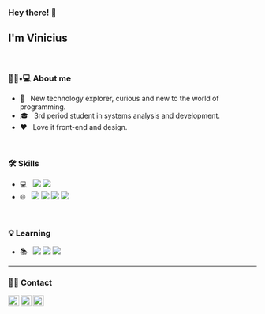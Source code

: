 ### Hey there! 👋<h2> I'm Vinicius</h2>
<br>

<h3> 👨🏻•💻 About me </h3>


- 🤔 &nbsp; New technology explorer, curious and new to the world of programming.
- 🎓 &nbsp; 3rd period student in systems analysis and development.
- ❤️ &nbsp; Love it front-end and design.

</br>
<h3>🛠 Skills </h3>

- 💻 &nbsp; <img src="https://img.shields.io/badge/Java-ED8B00?style=for-the-badge&logo=java&logoColor=white"/>  <img src="https://img.shields.io/badge/SQLite-07405E?style=for-the-badge&logo=sqlite&logoColor=white"/>
- 🌐 &nbsp; <img src="https://img.shields.io/badge/HTML5-E34F26?style=for-the-badge&logo=html5&logoColor=white"/>  <img src="https://img.shields.io/badge/CSS3-1572B6?style=for-the-badge&logo=css3&logoColor=white"/>  <img src="https://img.shields.io/badge/JavaScript-323330?style=for-the-badge&logo=javascript&logoColor=F7DF1E"/>  <img src="https://img.shields.io/badge/React-20232A?style=for-the-badge&logo=react&logoColor=61DAFB"/>

</br>

<h3>💡 Learning </h3>

- 📚 &nbsp; <img src="https://img.shields.io/badge/Google_Cloud-4285F4?style=for-the-badge&logo=google-cloud&logoColor=white"/>  <img src="https://img.shields.io/badge/Flutter-02569B?style=for-the-badge&logo=flutter&logoColor=white"/>  <img src="https://img.shields.io/badge/Angular-DD0031?style=for-the-badge&logo=angular&logoColor=white"/>
<hr>


<h3> 🤝🏻 Contact </h3>
<a href="https://www.linkedin.com/in/viniciusoliveira08">
  <img align="left" alt="vinicius Linkdein" width="22px" src="https://cdn.jsdelivr.net/npm/simple-icons@v3/icons/linkedin.svg" />
</a>
<a href="https://https://github.com/viinioliveira">
  <img align="left" alt="viniciuis Github" width="22px" src="https://cdn.jsdelivr.net/npm/simple-icons@v3/icons/github.svg" />
</a>
<a href="https://t.me/viinioliveira">
  <img align="left" alt="Ajay's Telegram" width="22px" src="https://cdn.jsdelivr.net/npm/simple-icons@v3/icons/telegram.svg" />
</a>
